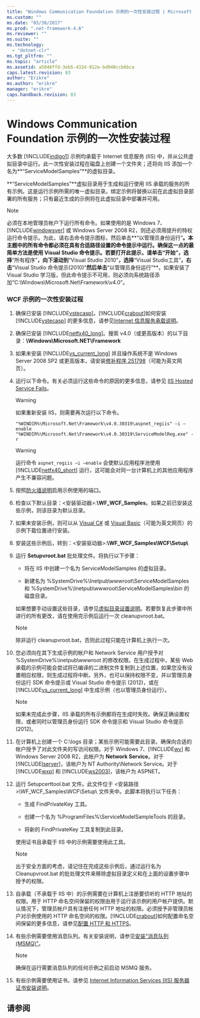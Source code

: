 ```yaml
---
title: "Windows Communication Foundation 示例的一次性安装过程 | Microsoft Docs"
ms.custom: ""
ms.date: "03/30/2017"
ms.prod: ".net-framework-4.6"
ms.reviewer: ""
ms.suite: ""
ms.technology: 
  - "dotnet-clr"
ms.tgt_pltfrm: ""
ms.topic: "article"
ms.assetid: a5848ffd-3eb5-432d-812e-bd948ccb6bca
caps.latest.revision: 83
author: "Erikre"
ms.author: "erikre"
manager: "erikre"
caps.handback.revision: 83
---
```

# Windows Communication Foundation 示例的一次性安装过程
大多数 [!INCLUDE[indigo1](../../../../includes/indigo1-md.md)] 示例均承载于 Internet 信息服务 \(IIS\) 中，并从公共虚拟目录中运行。此一次性安装过程在磁盘上创建一个文件夹；还将向 IIS 添加一个名为**“ServiceModelSamples”**的虚拟目录。  
  
 **“ServiceModelSamples”**虚拟目录用于生成和运行使用 IIS 承载的服务的所有示例。这是运行示例所需的唯一虚拟目录。绑定示例将替换以前在此虚拟目录部署的所有服务；只有最近生成的示例将在此虚拟目录中部署并可用。  
  
> [!NOTE]
>  必须在本地管理员帐户下运行所有命令。如果使用的是 Windows 7、[!INCLUDE[windowsver](../../../../includes/windowsver-md.md)] 或 Windows Server 2008 R2，则还必须用提升的特权运行命令提示。为此，请右击命令提示图标，然后单击**“以管理员身份运行”**。本主题中的所有命令都必须在具有合适路径设置的命令提示中运行。确保这一点的最简单方法是使用 Visual Studio 命令提示。若要打开此提示，请单击“开始”，选择**“所有程序”**，向下滚动到**“Visual Studio 2010”**，选择**“Visual Studio工具”**，右击**“Visual Studio 命令提示\(2010\)”**然后单击**“以管理员身份运行”**。如果安装了 Visual Studio 学习版，但此命令提示不可用，则必须向系统路径添加“C:\\Windows\\Microsoft.Net\\Framework\\v4.0”。  
  
### WCF 示例的一次性安装过程  
  
1.  确保已安装 [!INCLUDE[vstecasp](../../../../includes/vstecasp-md.md)]。[!INCLUDE[crabout](../../../../includes/crabout-md.md)]如何安装 [!INCLUDE[vstecasp](../../../../includes/vstecasp-md.md)] 的更多信息，请参见[Internet 信息服务承载说明](../../../../docs/framework/wcf/samples/internet-information-service-hosting-instructions.md)。  
  
2.  确保已安装 [!INCLUDE[netfx40_long](../../../../includes/netfx40-long-md.md)]。搜索 v4.0（或更高版本）的以下目录：**\\Windows\\Microsoft.NET\\Framework**  
  
3.  如果未安装 [!INCLUDE[vs_current_long](../../../../includes/vs-current-long-md.md)] 并且操作系统不是 Windows Server 2008 SP2 或更高版本，请安装[修补程序 251798](http://go.microsoft.com/fwlink/?LinkId=184693)（可能为英文网页）。  
  
4.  运行以下命令。有关必须运行这些命令的原因的更多信息，请参见 [IIS Hosted Service Fails](http://msdn.microsoft.com/zh-cn/ee5499fc-1b10-4cda-a9b1-13dba70f05f8)。  
  
    > [!WARNING]
    >  如果重新安装 IIS，则需要再次运行以下命令。  
  
    ```  
    "%WINDIR%\Microsoft.Net\Framework\v4.0.30319\aspnet_regiis" –i –enable  
    "%WINDIR%\Microsoft.Net\Framework\v4.0.30319\ServiceModelReg.exe" -r  
    ```  
  
    > [!WARNING]
    >  运行命令 `aspnet_regiis –i –enable` 会使默认应用程序池使用 [!INCLUDE[netfx40_short](../../../../includes/netfx40-short-md.md)] 运行，这可能会对同一台计算机上的其他应用程序产生不兼容问题。  
  
5.  按照[防火墙说明](../../../../docs/framework/wcf/samples/firewall-instructions.md)启用示例使用的端口。  
  
6.  检查以下默认目录：\<安装驱动器\>:**\\WF\_WCF\_Samples**。如果之前已安装这些示例，则该目录为默认目录。  
  
7.  如果未安装示例，则可以从 [Visual C\#](http://go.microsoft.com/fwlink/?LinkId=190939) 或 [Visual Basic](http://go.microsoft.com/fwlink/?LinkID=193373)（可能为英文网页）的示例下载位置进行安装。  
  
8.  安装这些示例后，转到：\<安装驱动器\>:**\\WF\_WCF\_Samples\\WCF\\Setup\\**  
  
9. 运行 **Setupvroot.bat** 批处理文件。将执行以下步骤：  
  
    -   将在 IIS 中创建一个名为 ServiceModelSamples 的虚拟目录。  
  
    -   新建名为 %SystemDrive%\\Inetpub\\wwwroot\\ServiceModelSamples 和 %SystemDrive%\\Inetpub\\wwwroot\\ServiceModelSamples\\bin 的磁盘目录。  
  
     如果想要手动设置这些目录，请参见[虚拟目录设置说明](../../../../docs/framework/wcf/samples/virtual-directory-setup-instructions.md)。若要恢复此步骤中所进行的所有更改，请在使用完示例后运行一次 cleanupvroot.bat。  
  
    > [!NOTE]
    >  除非运行 cleanupvroot.bat，否则此过程只能在计算机上执行一次。  
  
10. 您必须向在其下生成示例的帐户和 Network Service 用户授予对 %SystemDrive%\\inetpub\\wwwroot 的修改权限。在生成过程中，某些 Web 承载的示例可能会尝试将已编译的二进制文件复制到上述位置，如果您没有设置相应权限，则生成过程将中断。另外，也可以保持权限不变，并以管理员身份运行 SDK 命令提示或 Visual Studio 命令提示 \(2012\)，或在 [!INCLUDE[vs_current_long](../../../../includes/vs-current-long-md.md)] 中生成示例（也以管理员身份运行）。  
  
    > [!NOTE]
    >  如果未完成此步骤，IIS 承载的所有示例都将在生成时失败。确保正确设置权限，或者同时以管理员身份运行 SDK 命令提示和 Visual Studio 命令提示 \(2012\)。  
  
11. 在计算机上创建一个 C:\\logs 目录；某些示例可能需要此目录。确保向合适的帐户授予了对此文件夹的写访问权限。对于 Windows 7、[!INCLUDE[wv](../../../../includes/wv-md.md)] 和 Windows Server 2008 R2，此帐户为 **Network Service**。对于 [!INCLUDE[lserver](../../../../includes/lserver-md.md)]，该帐户为 NT Authority\\Network Service。对于 [!INCLUDE[wxp](../../../../includes/wxp-md.md)] 和 [!INCLUDE[ws2003](../../../../includes/ws2003-md.md)]，该帐户为 ASPNET。  
  
12. 运行 Setupcerttool.bat 文件。此文件位于 \<安装路径\>\\WF\_WCF\_Samples\\WCF\\Setup\\ 文件夹中。此脚本将执行以下任务：  
  
    -   生成 FindPrivateKey 工具。  
  
    -   创建一个名为 %ProgramFiles%\\ServiceModelSampleTools 的目录。  
  
    -   将新的 FindPrivateKey 工具复制到此目录。  
  
     使用证书且承载于 IIS 中的示例需要使用此工具。  
  
    > [!NOTE]
    >  出于安全方面的考虑，请记住在完成这些示例后，通过运行名为 Cleanupvroot.bat 的批处理文件来移除虚拟目录定义和在上面的设置步骤中授予的权限。  
  
13. 自承载（不承载于 IIS 中）的示例需要在计算机上注册要侦听的 HTTP 地址的权限。用于 HTTP 命名空间保留的权限由用于运行该示例的用户帐户提供。默认情况下，管理员帐户具有注册任何 HTTP 地址的权限。必须授予非管理员帐户对示例使用的 HTTP 命名空间的权限。[!INCLUDE[crabout](../../../../includes/crabout-md.md)]如何配置命名空间保留的更多信息，请参见[配置 HTTP 和 HTTPS](../../../../docs/framework/wcf/feature-details/configuring-http-and-https.md)。  
  
14. 有些示例需要使用消息队列。有关安装说明，请参见[安装“消息队列 \(MSMQ\)”](../../../../docs/framework/wcf/samples/installing-message-queuing-msmq.md)。  
  
    > [!NOTE]
    >  确保在运行需要消息队列的任何示例之前启动 MSMQ 服务。  
  
15. 有些示例需要使用证书。请参见 [Internet Information Services \(IIS\) 服务器证书安装说明](../../../../docs/framework/wcf/samples/iis-server-certificate-installation-instructions.md)。  
  
## 请参阅